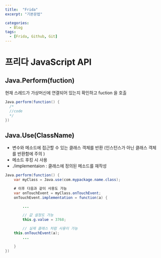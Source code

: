 ```yaml
---
title:  "Frida"
excerpt: "기본문법"

categories:
  - Blog
tags:
  - [Frida, Github, Git]
---
```


# 프리다 JavaScript API
## Java.Perform(fuction)
현재 스레드가 가상머신에 연결되어 있는지 확인하고 fuction 을 호출

```Java
Java.perform(function() {
  /*
  //code
  */
})
```


## Java.Use(ClassName)
- 변수와 메소드에 접근할 수 있는 클래스 객체를 반환 (인스턴스가 아닌 클래스 객체를 반환함에 주의 )
- 메소드 후킹 시 사용
- ./implementaion : 클래스에 정의된 메소드를 재작성

```Java
Java.perform(function() {
    var myClass = Java.use(com.mypackage.name.class);

    # 이후 다음과 같이 사용도 가능
    var onTouchEvent = myClass.onTouchEvent;
    onTouchEvent.implementation = function(a) {

        ...

        // 값 설정도 가능
        this.g.value = 3768;

        // 실제 클래스 처럼 사용이 가능
    this.onTouchEvent(a);
        ...

    }
})
```